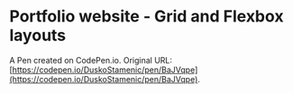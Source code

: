 # Portfolio website - Grid and Flexbox layouts

A Pen created on CodePen.io. Original URL: [https://codepen.io/DuskoStamenic/pen/BaJVqpe](https://codepen.io/DuskoStamenic/pen/BaJVqpe).

